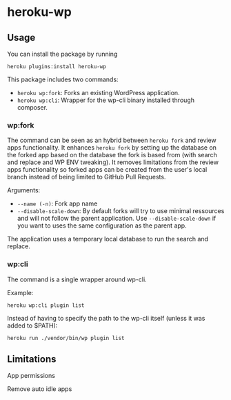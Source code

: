 # heroku-wp

## Usage

You can install the package by running

```shell
heroku plugins:install heroku-wp

```

This package includes two commands:

* `heroku wp:fork`: Forks an existing WordPress application.
* `heroku wp:cli`: Wrapper for the wp-cli binary installed through composer.

### wp:fork

The command can be seen as an hybrid between `heroku fork` and review apps functionality. It enhances `heroku fork` by setting up the database on the forked app based on the database the fork is based from (with search and replace and WP ENV tweaking). It removes limitations from the review apps functionality so forked apps can be created from the user's local branch instead of being limited to GitHub Pull Requests.

Arguments:

* `--name (-n)`: Fork app name
* `--disable-scale-down`: By default forks will try to use minimal ressources and will not follow the parent application. Use `--disable-scale-down` if you want to uses the same configuration as the parent app.

The application uses a temporary local database to run the search and replace.

### wp:cli

The command is a single wrapper around wp-cli.

Example:

```shell
heroku wp:cli plugin list
```

Instead of having to specify the path to the wp-cli itself (unless it was added to $PATH):

```shell
heroku run ./vendor/bin/wp plugin list

```

## Limitations

App permissions

Remove auto idle apps

